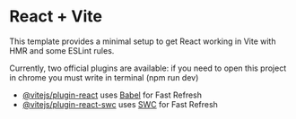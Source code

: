 # React + Vite

This template provides a minimal setup to get React working in Vite with HMR and some ESLint rules.

Currently, two official plugins are available:
if you need to open this project in chrome you must write in terminal (npm run dev) 
- [@vitejs/plugin-react](https://github.com/vitejs/vite-plugin-react/blob/main/packages/plugin-react/README.md) uses [Babel](https://babeljs.io/) for Fast Refresh
- [@vitejs/plugin-react-swc](https://github.com/vitejs/vite-plugin-react-swc) uses [SWC](https://swc.rs/) for Fast Refresh

